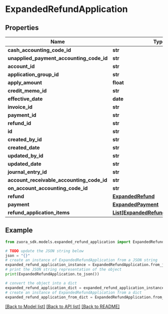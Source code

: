 # ExpandedRefundApplication


## Properties

Name | Type | Description | Notes
------------ | ------------- | ------------- | -------------
**cash_accounting_code_id** | **str** |  | [optional] 
**unapplied_payment_accounting_code_id** | **str** |  | [optional] 
**account_id** | **str** |  | [optional] 
**application_group_id** | **str** |  | [optional] 
**apply_amount** | **float** |  | [optional] 
**credit_memo_id** | **str** |  | [optional] 
**effective_date** | **date** |  | [optional] 
**invoice_id** | **str** |  | [optional] 
**payment_id** | **str** |  | [optional] 
**refund_id** | **str** |  | [optional] 
**id** | **str** |  | [optional] 
**created_by_id** | **str** |  | [optional] 
**created_date** | **str** |  | [optional] 
**updated_by_id** | **str** |  | [optional] 
**updated_date** | **str** |  | [optional] 
**journal_entry_id** | **str** |  | [optional] 
**account_receivable_accounting_code_id** | **str** |  | [optional] 
**on_account_accounting_code_id** | **str** |  | [optional] 
**refund** | [**ExpandedRefund**](ExpandedRefund.md) |  | [optional] 
**payment** | [**ExpandedPayment**](ExpandedPayment.md) |  | [optional] 
**refund_application_items** | [**List[ExpandedRefundApplicationItem]**](ExpandedRefundApplicationItem.md) |  | [optional] 

## Example

```python
from zuora_sdk.models.expanded_refund_application import ExpandedRefundApplication

# TODO update the JSON string below
json = "{}"
# create an instance of ExpandedRefundApplication from a JSON string
expanded_refund_application_instance = ExpandedRefundApplication.from_json(json)
# print the JSON string representation of the object
print(ExpandedRefundApplication.to_json())

# convert the object into a dict
expanded_refund_application_dict = expanded_refund_application_instance.to_dict()
# create an instance of ExpandedRefundApplication from a dict
expanded_refund_application_from_dict = ExpandedRefundApplication.from_dict(expanded_refund_application_dict)
```
[[Back to Model list]](../README.md#documentation-for-models) [[Back to API list]](../README.md#documentation-for-api-endpoints) [[Back to README]](../README.md)


